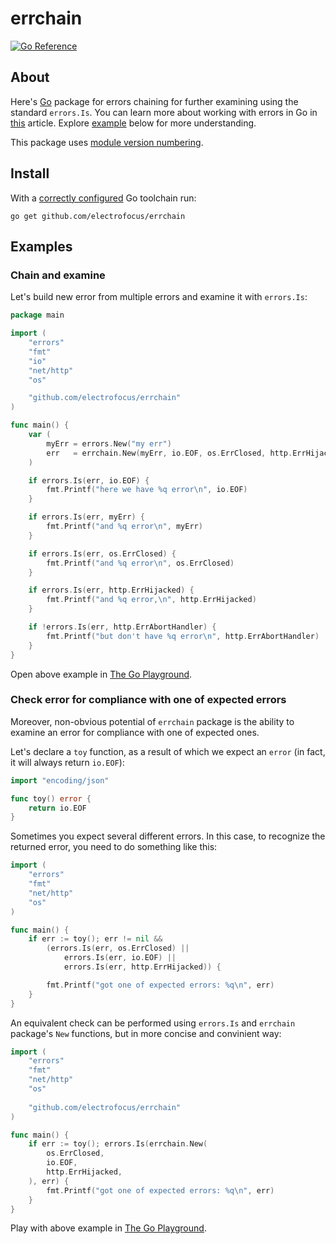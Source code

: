 # errchain

[![Go Reference](https://pkg.go.dev/badge/github.com/electrofocus/errchain.svg)](https://pkg.go.dev/github.com/electrofocus/errchain)

## About

Here's [Go](https://go.dev) package for errors chaining for further examining using the standard `errors.Is`. You can learn more about working with errors in Go in [this](https://go.dev/blog/go1.13-errors) article. Explore [example](#examples) below for more understanding.

This package uses [module version numbering](https://go.dev/doc/modules/version-numbers).


## Install
With a [correctly configured](https://golang.org/doc/install#testing) Go toolchain run:

```
go get github.com/electrofocus/errchain
```

## Examples

### Chain and examine
Let's build new error from multiple errors and examine it with `errors.Is`:

```go
package main

import (
	"errors"
	"fmt"
	"io"
	"net/http"
	"os"

	"github.com/electrofocus/errchain"
)

func main() {
	var (
		myErr = errors.New("my err")
		err   = errchain.New(myErr, io.EOF, os.ErrClosed, http.ErrHijacked)
	)

	if errors.Is(err, io.EOF) {
		fmt.Printf("here we have %q error\n", io.EOF)
	}

	if errors.Is(err, myErr) {
		fmt.Printf("and %q error\n", myErr)
	}

	if errors.Is(err, os.ErrClosed) {
		fmt.Printf("and %q error\n", os.ErrClosed)
	}

	if errors.Is(err, http.ErrHijacked) {
		fmt.Printf("and %q error,\n", http.ErrHijacked)
	}

	if !errors.Is(err, http.ErrAbortHandler) {
		fmt.Printf("but don't have %q error\n", http.ErrAbortHandler)
	}
}
```

Open above example in [The Go Playground](https://go.dev/play/p/yfPyoY_yVPi).

### Check error for compliance with one of expected errors
Moreover, non-obvious potential of `errchain` package is the ability to examine an error for compliance with one of expected ones.

Let's declare a `toy` function, as a result of which we expect an `error` (in fact, it will always return `io.EOF`):
```go
import "encoding/json"

func toy() error {
	return io.EOF
}
```

Sometimes you expect several different errors. In this case, to recognize the returned error, you need to do something like this:
```go
import (
	"errors"
	"fmt"
	"net/http"
	"os"
)

func main() {
	if err := toy(); err != nil &&
		(errors.Is(err, os.ErrClosed) ||
			errors.Is(err, io.EOF) ||
			errors.Is(err, http.ErrHijacked)) {

		fmt.Printf("got one of expected errors: %q\n", err)
	}
}
```

An equivalent check can be performed using `errors.Is` and `errchain` package's `New` functions, but in more concise and convinient way:
```go
import (
	"errors"
	"fmt"
	"net/http"
	"os"
	
	"github.com/electrofocus/errchain"
)

func main() {
	if err := toy(); errors.Is(errchain.New(
		os.ErrClosed,
		io.EOF,
		http.ErrHijacked,
	), err) {
		fmt.Printf("got one of expected errors: %q\n", err)
	}
}
```

Play with above example in [The Go Playground](https://go.dev/play/p/LwaRS9gB1Bn).
